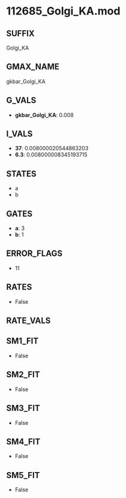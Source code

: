 # 112685_Golgi_KA.mod

## SUFFIX

Golgi_KA

## GMAX_NAME

gkbar_Golgi_KA

## G_VALS

- **gkbar_Golgi_KA**: 0.008

## I_VALS

- **37**: 0.008000020544863203
- **6.3**: 0.008000008345193715

## STATES

- a
- b

## GATES

- **a**: 3
- **b**: 1

## ERROR_FLAGS

- 11

## RATES

- False

## RATE_VALS


## SM1_FIT

- False

## SM2_FIT

- False

## SM3_FIT

- False

## SM4_FIT

- False

## SM5_FIT

- False

